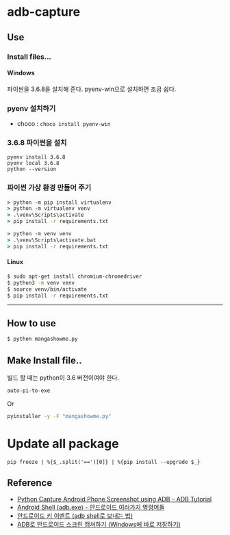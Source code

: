 # adb-capture

## Use
### Install files...

#### Windows
파이썬을 3.6.8을 설치해 준다.
pyenv-win으로 설치하면 조금 쉽다.

### pyenv 설치하기

* choco : `choco install pyenv-win`

### 3.6.8 파이썬을 설치

```
pyenv install 3.6.8
pyenv local 3.6.8
python --version
```

### 파이썬 가상 환경 만들어 주기

```cmd
> python -m pip install virtualenv
> python -m virtualenv venv
> .\venv\Scripts\activate
> pip install -r requirements.txt
```

```cmd
> python -m venv venv
> .\venv\Scripts\activate.bat
> pip install -r requirements.txt
```

#### Linux

```bash
$ sudo apt-get install chromium-chromedriver
$ python3 -m venv venv
$ source venv/bin/activate
$ pip install -r requirements.txt
```

------

## How to use
```cmd
$ python mangashowme.py
```

## Make Install file..
빌드 할 때는 python이 3.6 버전이여야 한다.
```cmd
auto-pi-to-exe
```

Or
```cmd
pyinstaller -y -F "mangashowme.py"
```

# Update all package
```
pip freeze | %{$_.split('==')[0]} | %{pip install --upgrade $_}
```


## Reference
* [Python Capture Android Phone Screenshot using ADB – ADB Tutorial](https://www.tutorialexample.com/python-capture-android-phone-screenshot-using-adb-adb-tutorial/)
* [Android Shell (adb.exe) - 안드로이드 여러가지 명령어들](https://m.blog.naver.com/PostView.nhn?blogId=gyurse&logNo=220911727781&proxyReferer=https:%2F%2Fwww.google.co.kr%2F)
* [안드로이드 키 이벤트 (adb shell로 보내는 법)](http://www.dreamy.pe.kr/zbxe/CodeClip/164608)
* [ADB로 안드로이드 스크린 캡쳐하기 (Windows에 바로 저장하기)](http://heyo.net/wp/66574)